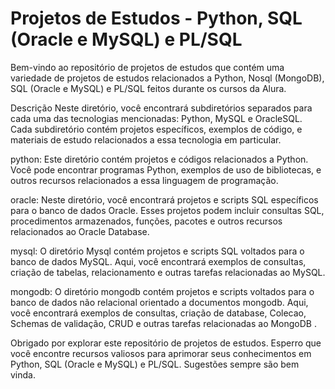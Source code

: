 # Projetos de Estudos - Python, SQL (Oracle e MySQL) e PL/SQL
Bem-vindo ao repositório de projetos de estudos que contém uma variedade de projetos de estudos relacionados a Python, Nosql (MongoDB), SQL (Oracle e MySQL) e PL/SQL feitos durante os cursos da Alura. 

Descrição
Neste diretório, você encontrará subdiretórios separados para cada uma das tecnologias mencionadas: Python, MySQL e OracleSQL. Cada subdiretório contém projetos específicos, exemplos de código, e materiais de estudo relacionados a essa tecnologia em particular.


python: Este diretório contém projetos e códigos relacionados a Python. Você pode encontrar programas Python, exemplos de uso de bibliotecas, e outros recursos relacionados a essa linguagem de programação.

oracle: Neste diretório, você encontrará projetos e scripts SQL específicos para o banco de dados Oracle. Esses projetos podem incluir consultas SQL, procedimentos armazenados, funções, pacotes e outros recursos relacionados ao Oracle Database.

mysql: O diretório Mysql contém projetos e scripts SQL voltados para o banco de dados MySQL. Aqui, você encontrará exemplos de consultas, criação de tabelas, relacionamento e outras tarefas relacionadas ao MySQL.

mongodb: O diretório mongodb contém projetos e scripts voltados para o banco de dados não relacional orientado a documentos mongodb. Aqui, você encontrará exemplos de consultas, criação de database, Colecao, Schemas de validação, CRUD e outras tarefas relacionadas ao MongoDB .

Obrigado por explorar este repositório de projetos de estudos. Esperro que você encontre recursos valiosos para aprimorar seus conhecimentos em Python, SQL (Oracle e MySQL) e PL/SQL. Sugestões sempre são bem vinda.
